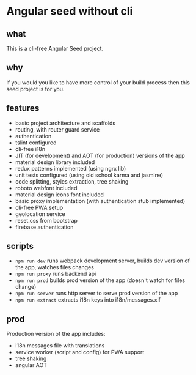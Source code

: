 # Angular seed without cli

## what

This is a cli-free Angular Seed project.

## why

If you would you like to have more control of your build process then this seed project is for you.

## features

- basic project architecture  and scaffolds 
- routing, with router guard service
- authentication
- tslint configured
- cli-free i18n
- JIT (for development) and AOT (for production) versions of the app
- material design library included
- redux patterns implemented (using ngrx lib)
- unit tests configured (using old school karma and jasmine)
- code splitting, styles extraction, tree shaking
- roboto webfont included
- material design icons font included
- basic proxy implementation (with authentication stub implemented)
- cli-free PWA setup
- geolocation service
- reset.css from bootstrap
- firebase authentication

## scripts

- `npm run dev` runs webpack development server, builds dev version of the app, watches files changes
- `npm run proxy` runs backend api
- `npm run prod` builds prod version of the app (doesn't watch for files change)
- `npm run server` runs http server to serve prod version of the app
- `npm run extract` extracts i18n keys into i18n/messages.xlf

## prod

Production version of the app includes:
- i18n messages file with translations
- service worker (script and config) for PWA support
- tree shaking
- angular AOT
